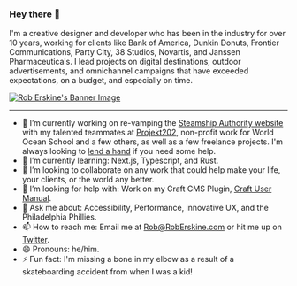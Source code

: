 ### Hey there 👋

I'm a creative designer and developer who has been in the industry for over 10 years, working for clients like Bank of America, Dunkin Donuts, Frontier Communications, Party City, 38 Studios, Novartis, and Janssen Pharmaceuticals. I lead projects on digital destinations, outdoor advertisements, and omnichannel campaigns that have exceeded expectations, on a budget, and especially on time. 

<a href="https://roberskine.com?utm_source=github" target="_blank">![Rob Erskine's Banner Image](https://p198.p4.n0.cdn.getcloudapp.com/items/E0unGvbX/github-banner.jpg?v=f2fd34f8c387c929439345d807d8a878)</a>

---

- 🔭  I’m currently working on re-vamping the [Steamship Authority website](https://www.steamshipauthority.com/) with my talented teammates at [Projekt202](https://projekt202.com/), non-profit work for World Ocean School and a few others, as well as a few freelance projects. I'm always looking to [lend a hand](mailto:rob@roberskine.com) if you need some help.
- 🌱  I’m currently learning: Next.js, Typescript, and Rust.
- 👯  I’m looking to collaborate on any work that could help make your life, your clients, or the world any better.
- 🤔  I’m looking for help with: Work on my Craft CMS Plugin, [Craft User Manual](https://github.com/hillholliday/Craft-User-Manual).
- 💬  Ask me about: Accessibility, Performance, innovative UX, and the Philadelphia Phillies.
- 📫  How to reach me: Email me at [Rob@RobErskine.com](mailto:rob@roberskine.com) or hit me up on [Twitter](https://twitter.com/erskinerob).
- 😄  Pronouns: he/him.
- ⚡  Fun fact: I'm missing a bone in my elbow as a result of a skateboarding accident from when I was a kid! 
